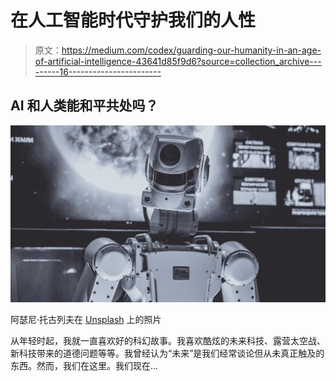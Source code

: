 # 在人工智能时代守护我们的人性

> 原文：<https://medium.com/codex/guarding-our-humanity-in-an-age-of-artificial-intelligence-43641d85f9d6?source=collection_archive---------16----------------------->

## AI 和人类能和平共处吗？

![](img/79c8d2a9f08afbdc28202c4a3f1e3d63.png)

阿瑟尼·托古列夫在 [Unsplash](https://unsplash.com?utm_source=medium&utm_medium=referral) 上的照片

从年轻时起，我就一直喜欢好的科幻故事。我喜欢酷炫的未来科技、露营太空战、新科技带来的道德问题等等。我曾经认为“未来”是我们经常谈论但从未真正触及的东西。然而，我们在这里。我们现在…